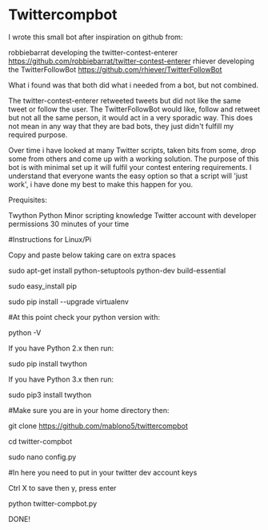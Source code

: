 # Twittercompbot


I wrote this small bot after inspiration on github from:

robbiebarrat developing the twitter-contest-enterer https://github.com/robbiebarrat/twitter-contest-enterer
rhiever developing the TwitterFollowBot https://github.com/rhiever/TwitterFollowBot

What i found was that both did what i needed from a bot, but not combined.

The twitter-contest-enterer retweeted tweets but did not like the same tweet or follow the user. The TwitterFollowBot would like, follow and retweet but not all the same person, it would act in a very sporadic way. This does not mean in any way that they are bad bots, they just didn't fulfill my required purpose.

Over time i have looked at many Twitter scripts, taken bits from some, drop some from others and come up with a working solution.
The purpose of this bot is with minimal set up it will fulfil your contest entering requirements. I understand that everyone wants the easy option so that a script will 'just work', i have done my best to make this happen for you.

Prequisites:

Twython
Python
Minor scripting knowledge
Twitter account with developer permissions
30 minutes of your time

#Instructions for Linux/Pi

Copy and paste below taking care on extra spaces

sudo apt-get install python-setuptools python-dev build-essential

sudo easy_install pip

sudo pip install --upgrade virtualenv

#At this point check your python version with:

python -V

If you have Python 2.x then run:

sudo pip install twython

If you have Python 3.x then run:

sudo pip3 install twython

#Make sure you are in your home directory then:

git clone https://github.com/mablono5/twittercompbot

cd twitter-compbot

sudo nano config.py

#In here you need to put in your twitter dev account keys

Ctrl X to save then y, press enter

python twitter-compbot.py

DONE!

